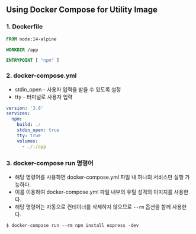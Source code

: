 ## Using Docker Compose for Utility Image

### 1. Dockerfile 

```dockerfile
FROM node:14-alpine

WORKDIR /app

ENTRYPOINT [ "npm" ]
```

### 2. docker-compose.yml

* stdin_open - 사용자 입력을 받을 수 있도록 설정
* tty - 터미널로 사용자 입력 

```yml
version: '3.8'
services:
  npm: 
    build: ./
    stdin_open: true
    tty: true
    volumes:
      - ./:/app
```

### 3. docker-compose run 명령어

* 해당 명령어를 사용하면 docker-compose.yml 파일 내 하나의 서비스만 실행 가능하다.
* 이를 이용하여 docker-compose.yml 파일 내부의 유틸 성격의 이미지를 사용한다.
* 해당 명령어는 자동으로 컨테이너를 삭제하지 않으므로 `--rm` 옵션을 함께 사용한다.

```
$ docker-compose run --rm npm install express -dev
```